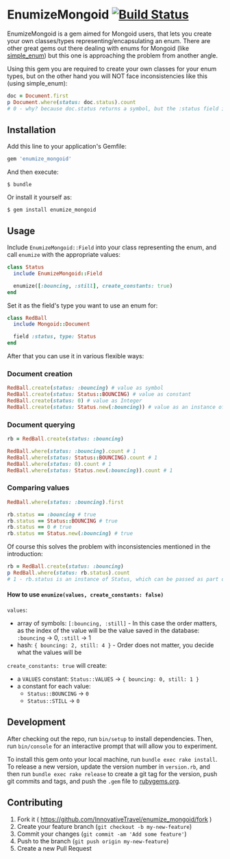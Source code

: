 # EnumizeMongoid [![Build Status](https://travis-ci.org/InnovativeTravel/enumize_mongoid.svg)](https://travis-ci.org/InnovativeTravel/enumize_mongoid)

EnumizeMongoid is a gem aimed for Mongoid users, that lets you create your own classes/types representing/encapsulating an enum. There are other great gems out there dealing with enums for Mongoid (like [simple_enum](https://github.com/lwe/simple_enum)) but this one is approaching the problem from another angle.

Using this gem you are required to create your own classes for your enum types, but on the other hand you will NOT face inconsistencies like this (using simple_enum):

```ruby
doc = Document.first
p Document.where(status: doc.status).count
# 0 - why? because doc.status returns a symbol, but the :status field is actually an Integer
```

## Installation

Add this line to your application's Gemfile:

```ruby
gem 'enumize_mongoid'
```

And then execute:

    $ bundle

Or install it yourself as:

    $ gem install enumize_mongoid

## Usage

Include `EnumizeMongoid::Field` into your class representing the enum, and call `enumize` with the appropriate values:

```ruby
class Status
  include EnumizeMongoid::Field

  enumize([:bouncing, :still], create_constants: true)
end
```

Set it as the field's type you want to use an enum for:

```ruby
class RedBall
  include Mongoid::Document

  field :status, type: Status
end
```

After that you can use it in various flexible ways:

### Document creation
```ruby
RedBall.create(status: :bouncing) # value as symbol
RedBall.create(status: Status::BOUNCING) # value as constant
RedBall.create(status: 0) # value as Integer
RedBall.create(status: Status.new(:bouncing)) # value as an instance of Status
```

### Document querying
```ruby
rb = RedBall.create(status: :bouncing)

RedBall.where(status: :bouncing).count # 1
RedBall.where(status: Status::BOUNCING).count # 1
RedBall.where(status: 0).count # 1
RedBall.where(status: Status.new(:bouncing)).count # 1
```

### Comparing values
```ruby
RedBall.where(status: :bouncing).first

rb.status == :bouncing # true
rb.status == Status::BOUNCING # true
rb.status == 0 # true
rb.status == Status.new(:bouncing) # true
```

Of course this solves the problem with inconsistencies mentioned in the introduction:
```ruby
rb = RedBall.create(status: :bouncing)
p RedBall.where(status: rb.status).count
# 1 - rb.status is an instance of Status, which can be passed as part of a selector
```

#### How to use `enumize(values, create_constants: false)`

`values`:
  * array of symbols: `[:bouncing, :still]` - In this case the order matters, as the index of the value will be the value saved in the database: `:bouncing` -> 0, `:still` -> 1
  * hash: `{ bouncing: 2, still: 4 }` - Order does not matter, you decide what the values will be

`create_constants: true` will create:
  * a `VALUES` constant: `Status::VALUES` -> `{ bouncing: 0, still: 1 }`
  * a constant for each value:
    * `Status::BOUNCING` -> `0`
    * `Status::STILL` -> `0`

## Development

After checking out the repo, run `bin/setup` to install dependencies. Then, run `bin/console` for an interactive prompt that will allow you to experiment.

To install this gem onto your local machine, run `bundle exec rake install`. To release a new version, update the version number in `version.rb`, and then run `bundle exec rake release` to create a git tag for the version, push git commits and tags, and push the `.gem` file to [rubygems.org](https://rubygems.org).

## Contributing

1. Fork it ( https://github.com/InnovativeTravel/enumize_mongoid/fork )
2. Create your feature branch (`git checkout -b my-new-feature`)
3. Commit your changes (`git commit -am 'Add some feature'`)
4. Push to the branch (`git push origin my-new-feature`)
5. Create a new Pull Request
